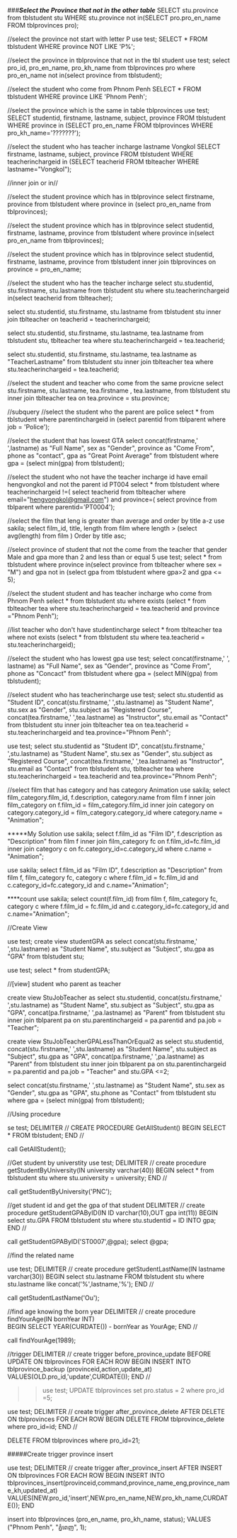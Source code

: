 

###***Select the Province that not in the other table***
SELECT stu.province from tblstudent stu WHERE stu.province 
not in(SELECT pro.pro_en_name FROM tblprovinces pro);

//select the province not start with letter P
use test;
SELECT * FROM tblstudent 
WHERE province NOT LIKE 'P%';



//select the province in tblprovince that not in the tbl student
use test;
select pro_id, pro_en_name, pro_kh_name 
from tblprovinces pro where pro_en_name 
not in(select province from tblstudent);



//select the student who come from Phnom Penh
SELECT * FROM tblstudent 
WHERE province LIKE 'Phnom Penh';


//select the province which is the same in table tblprovinces
use test;
SELECT studentid, firstname, lastname, subject, province 
FROM tblstudent WHERE province in
(SELECT pro_en_name FROM tblprovinces WHERE pro_kh_name='???????');


//select the student who has teacher incharge lastname Vongkol
SELECT firstname, lastname, subject, province FROM tblstudent 
WHERE teacherinchargeid 
in (SELECT teacherid FROM tblteacher WHERE lastname="Vongkol");



//inner join or in// 

//select the student province which has in tblprovince
select firstname, province from tblstudent 
where province 
in (select pro_en_name from tblprovinces);


//select the student province which has in tblprovince
select studentid, firstname, lastname, province from tblstudent
where province in(select pro_en_name from tblprovinces);

//select the student province which has in tblprovince
select studentid, firstname, lastname, province from tblstudent
inner join tblprovinces on province = pro_en_name;

//select the student who has the teacher incharge 
select stu.studentid, stu.firstname, stu.lastname from tblstudent stu
where stu.teacherinchargeid in(select teacherid from tblteacher);


select stu.studentid, stu.firstname, stu.lastname from tblstudent stu
inner join tblteacher on teacherid = teacherinchargeid;

select stu.studentid, stu.firstname, stu.lastname, tea.lastname 
from tblstudent stu, tblteacher tea where stu.teacherinchargeid = tea.teacherid;


select stu.studentid, stu.firstname, stu.lastname, tea.lastname as "TeacherLastname"
from tblstudent stu inner join tblteacher tea where stu.teacherinchargeid = tea.teacherid;



//select the student and teacher who come from the same provicne
select stu.firstname, stu.lastname, tea.firstname , tea.lastname, 
from tblstudent stu inner join tblteacher tea on tea.province = stu.province; 



//subquery
//select the student who the parent are police
select * from tblstudent where parentinchargeid in (select parentid from tblparent where job = 'Police');



//select the student that has lowest GTA 
select concat(firstname,' ',lastname) as "Full Name",
sex as "Gender",
province as "Come From",
phone as "contact",
gpa as "Great Point Average"
from tblstudent
where gpa = (select min(gpa) from tblstudent);




//select the student who not have the teacher incharge id have email hengvongkol and not the parent id PT004
select * from tblstudent
where teacherinchargeid !=(
select teacherid from tblteacher 
where email="hengvongkol@gmail.com")
and province=(
select province from tblparent where parentid='PT0004');



//select the film that leng is greater than average and order by title a-z
use sakila;
select film_id, title, length from film 
where length > (select avg(length) from film )
Order by title asc;




//select province of student that not the come from the teacher that gender Male and gpa more than 2 and less than or equal 5
use test;
select * from tblstudent
where province 
in(select province from tblteacher where sex = "M")
and gpa not in (select gpa from tblstudent where gpa>2 and gpa <= 5);



//select the student student and has teacher incharge who come from Phnom Penh
select * from tblstudent stu
where exists (select * from tblteacher tea
where stu.teacherinchargeid = tea.teacherid and province ="Phnom Penh");



//list teacher who don't have studentincharge
select * from tblteacher tea
where not exists (select * from tblstudent stu
where tea.teacherid = stu.teacherinchargeid);


//select the student who has lowest gpa 
use test;
select concat(firstname,' ', lastname) as "Full Name", 
sex as "Gender", 
province as "Come From",
phone as "Concact" from tblstudent
where gpa = (select MIN(gpa) from tblstudent);


//select student who has teacherincharge
use test;
select stu.studentid as "Student ID",
concat(stu.firstname,' ',stu.lastname) as "Student Name",
stu.sex as "Gender",
stu.subject as "Registered Course",
concat(tea.firstname,' ',tea.lastname) as "Instructor",
stu.email as "Contact"
from tblstudent stu
inner join tblteacher tea on
tea.teacherid = stu.teacherinchargeid and tea.province="Phnom Penh";



use test;
select stu.studentid as "Student ID",
concat(stu.firstname,' ',stu.lastname) as "Student Name",
stu.sex as "Gender",
stu.subject as "Registered Course",
concat(tea.firstname,' ',tea.lastname) as "Instructor",
stu.email as "Contact"
from tblstudent stu, tblteacher tea
where stu.teacherinchargeid = tea.teacherid and tea.province="Phnom Penh";


//select film that has category and has category Animation
use sakila;
select film_category.film_id,
f.description, category.name from film f
inner join film_category on
f.film_id = film_category.film_id
inner join category on category.category_id = film_category.category_id 
where category.name = "Animation";


*****My Solution
use sakila;
select f.film_id as "Film ID",
f.description as "Description"
from film f
inner join film_category fc 
on f.film_id=fc.film_id
inner join category c 
on fc.category_id=c.category_id
where c.name = "Animation";


use sakila;
select f.film_id as "Film ID",
f.description as "Description"
from film f, film_category fc, category c
where f.film_id = fc.film_id and c.category_id=fc.category_id
and c.name="Animation";


****count 
use sakila;
select count(f.film_id)
from film f, film_category fc, category c
where f.film_id = fc.film_id and c.category_id=fc.category_id
and c.name="Animation";













//Create View

use test;
create view studentGPA as
select concat(stu.firstname,' ',stu.lastname) as "Student Name",
stu.subject as "Subject",
stu.gpa as "GPA"
from tblstudent stu;


use test;
select * from studentGPA;




//[view] student who parent as teacher

create view StuJobTeacher as
select stu.studentid,
concat(stu.firstname,' ',stu.lastname) as "Student Name",
stu.subject as "Subject",
stu.gpa as "GPA",
concat(pa.firstname,' ',pa.lastname) as "Parent"
from tblstudent stu inner join tblparent pa
on stu.parentinchargeid = pa.parentid and pa.job = "Teacher";


create view StuJobTeacherGPALessThanOrEqual2 as
select stu.studentid,
concat(stu.firstname,' ',stu.lastname) as "Student Name",
stu.subject as "Subject",
stu.gpa as "GPA",
concat(pa.firstname,' ',pa.lastname) as "Parent"
from tblstudent stu inner join tblparent pa
on stu.parentinchargeid = pa.parentid and pa.job = "Teacher" and stu.GPA <=2;


select concat(stu.firstname,' ',stu.lastname) as "Student Name",
stu.sex as "Gender",
stu.gpa as "GPA",
stu.phone as "Contact"
from tblstudent stu where gpa = (select min(gpa) from tblstudent);


//Using procedure

se test;
DELIMITER //
	CREATE PROCEDURE GetAllStudent()
		BEGIN
			SELECT * FROM tblstudent;
		END //

call GetAllStudent();


//Get student by universtity
use test;
DELIMITER //
create procedure getStudentByUniversity(IN university varchar(40))
	BEGIN
		select * from tblstudent stu where stu.university = university;
	END //
	
call getStudentByUniversity('PNC');





//get student id and get the gpa of that student
DELIMITER //
	create procedure getStudentGPAByID(IN ID varchar(10),OUT gpa int(11))
		BEGIN
			select stu.GPA FROM tblstudent stu where stu.studentid = ID INTO gpa;
		END //


call getStudentGPAByID('ST0007',@gpa);
select @gpa;



//find the related name

use test;
DELIMITER //
	create procedure getStudentLastName(IN lastname varchar(30))
		BEGIN
			select stu.lastname FROM tblstudent stu where stu.lastname like concat('%',lastname,'%');
		END //

call getStudentLastName('Ou');

//find age knowing the born year
DELIMITER //
	create procedure findYourAge(IN bornYear INT)	
		BEGIN
			SELECT YEAR(CURDATE()) - bornYear as YourAge;
		END //
		
call findYourAge(1989);

//trigger
DELIMITER //
	create trigger before_province_update
	BEFORE UPDATE ON tblprovinces
	FOR EACH ROW
		BEGIN
			INSERT INTO tblprovince_backup (provinceid,action,update_at)
			VALUES(OLD.pro_id,'update',CURDATE());
		END //


>>use test;
UPDATE tblprovinces set pro.status = 2 where pro_id =5;



use test;
DELIMITER //
	create trigger after_province_delete
	AFTER DELETE ON tblprovinces
	FOR EACH ROW
		BEGIN
			DELETE FROM tblprovince_delete where pro_id=id; 
		END //


DELETE FROM tblprovinces where pro_id=21;




#####Create trigger province insert

use test;
DELIMITER //
	create trigger after_province_insert
	AFTER INSERT ON tblprovinces
	FOR EACH ROW
		BEGIN
			INSERT INTO tblprovinces_insert(provinceid,command,province_name_eng,province_name_kh,updated_at)
			VALUES(NEW.pro_id,'insert',NEW.pro_en_name,NEW.pro_kh_name,CURDATE());
		END   
		
insert into tblprovinces (pro_en_name, pro_kh_name, status);
VALUES ("Phnom Penh", "ភ្នំពេញ", 1);
























